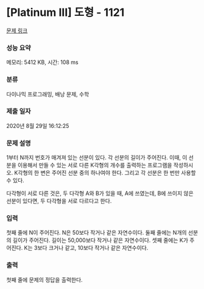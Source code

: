# [Platinum III] 도형 - 1121 

[문제 링크](https://www.acmicpc.net/problem/1121) 

### 성능 요약

메모리: 5412 KB, 시간: 108 ms

### 분류

다이나믹 프로그래밍, 배낭 문제, 수학

### 제출 일자

2020년 8월 29일 16:12:25

### 문제 설명

<p>1부터 N까지 번호가 매겨져 있는 선분이 있다. 각 선분의 길이가 주어진다. 이때, 이 선분을 이용해서 만들 수 있는 서로 다른 K각형의 개수를 출력하는 프로그램을 작성하시오. K각형의 한 변은 주어진 선분 중의 하나여야 한다. 그리고 각 선분은 한 번만 사용할 수 있다.</p>

<p>다각형이 서로 다른 것은, 두 다각형 A와 B가 있을 때, A에 쓰였는데, B에 쓰이지 않은 선분이 있다면, 두 다각형을 서로 다르다고 한다.</p>

### 입력 

 <p>첫째 줄에 N이 주어진다. N은 50보다 작거나 같은 자연수이다. 둘째 줄에는 N개의 선분의 길이가 주어진다. 길이는 50,000보다 작거나 같은 자연수이다. 셋째 줄에는 K가 주어진다. K는 3보다 크거나 같고, 10보다 작거나 같은 자연수이다.</p>

### 출력 

 <p>첫째 줄에 문제의 정답을 출력한다.</p>

